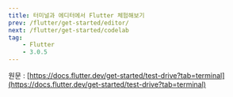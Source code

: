 ```yaml
---
title: 터미널과 에디터에서 Flutter 체험해보기
prev: /flutter/get-started/editor/
next: /flutter/get-started/codelab
tag:
    - Flutter
    - 3.0.5
---
```


원문 : [https://docs.flutter.dev/get-started/test-drive?tab=terminal](https://docs.flutter.dev/get-started/test-drive?tab=terminal)